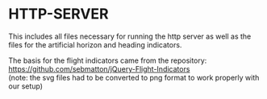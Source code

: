 # HTTP-SERVER

This includes all files necessary for running the http server as well as the files for the artificial horizon and heading indicators.

The basis for the flight indicators came from the repository:
https://github.com/sebmatton/jQuery-Flight-Indicators  
(note: the svg files had to be converted to png format to work properly with our setup)
